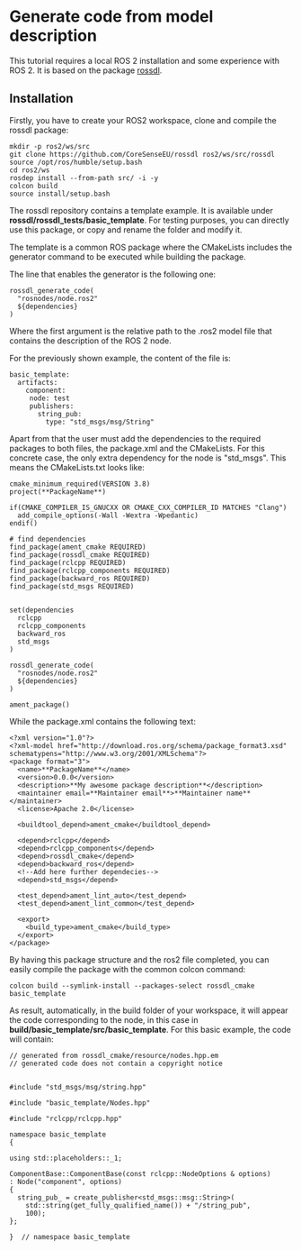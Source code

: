 # Generate code from model description

This tutorial requires a local ROS 2 installation and some experience with ROS 2. It is based on the package [rossdl](https://github.com/CoreSenseEU/rossdl).

## Installation

Firstly, you have to create your ROS2 workspace, clone and compile the rossdl package:

```
mkdir -p ros2/ws/src
git clone https://github.com/CoreSenseEU/rossdl ros2/ws/src/rossdl
source /opt/ros/humble/setup.bash
cd ros2/ws
rosdep install --from-path src/ -i -y
colcon build
source install/setup.bash
```

The rossdl repository contains a template example. It is available under **rossdl/rossdl_tests/basic_template**. For testing purposes, you can directly use this package, or copy and rename the folder and modify it.

The template is a common ROS package where the CMakeLists includes the generator command to be executed while building the package.

The line that enables the generator is the following one:

```
rossdl_generate_code(
  "rosnodes/node.ros2"
  ${dependencies}
)
```

Where the first argument is the relative path to the .ros2 model file that contains the description of the ROS 2 node.

For the previously shown example, the content of the file is:
```
basic_template:
  artifacts: 
    component:
     node: test
     publishers:
       string_pub:
         type: "std_msgs/msg/String"
```

Apart from that the user must add the dependencies to the required packages to both files, the package.xml and the CMakeLists. For this concrete case, the only extra dependency for the node is "std_msgs". This means the CMakeLists.txt looks like:

```
cmake_minimum_required(VERSION 3.8)
project(**PackageName**)

if(CMAKE_COMPILER_IS_GNUCXX OR CMAKE_CXX_COMPILER_ID MATCHES "Clang")
  add_compile_options(-Wall -Wextra -Wpedantic)
endif()

# find dependencies
find_package(ament_cmake REQUIRED)
find_package(rossdl_cmake REQUIRED)
find_package(rclcpp REQUIRED)
find_package(rclcpp_components REQUIRED)
find_package(backward_ros REQUIRED)
find_package(std_msgs REQUIRED)


set(dependencies
  rclcpp
  rclcpp_components
  backward_ros
  std_msgs
)

rossdl_generate_code(
  "rosnodes/node.ros2"
  ${dependencies}
)

ament_package()
```

While the package.xml contains the following text:
```
<?xml version="1.0"?>
<?xml-model href="http://download.ros.org/schema/package_format3.xsd" schematypens="http://www.w3.org/2001/XMLSchema"?>
<package format="3">
  <name>**PackageName**</name>
  <version>0.0.0</version>
  <description>**My awesome package description**</description>
  <maintainer email=**Maintainer email**>**Maintainer name**</maintainer>
  <license>Apache 2.0</license>

  <buildtool_depend>ament_cmake</buildtool_depend>

  <depend>rclcpp</depend>
  <depend>rclcpp_components</depend>
  <depend>rossdl_cmake</depend>
  <depend>backward_ros</depend>
  <!--Add here further dependecies-->
  <depend>std_msgs</depend>

  <test_depend>ament_lint_auto</test_depend>
  <test_depend>ament_lint_common</test_depend>

  <export>
    <build_type>ament_cmake</build_type>
  </export>
</package>
```

By having this package structure and the ros2 file completed, you can easily compile the package with the common colcon command:
```
colcon build --symlink-install --packages-select rossdl_cmake basic_template
```

As result, automatically, in the build folder of your workspace, it will appear the code corresponding to the node, in this case in **build/basic_template/src/basic_template**. For this basic example, the code will contain:

```
// generated from rossdl_cmake/resource/nodes.hpp.em
// generated code does not contain a copyright notice


#include "std_msgs/msg/string.hpp"

#include "basic_template/Nodes.hpp"

#include "rclcpp/rclcpp.hpp"

namespace basic_template
{

using std::placeholders::_1;

ComponentBase::ComponentBase(const rclcpp::NodeOptions & options)
: Node("component", options)
{
  string_pub_ = create_publisher<std_msgs::msg::String>(
    std::string(get_fully_qualified_name()) + "/string_pub",
    100);
};

}  // namespace basic_template

```